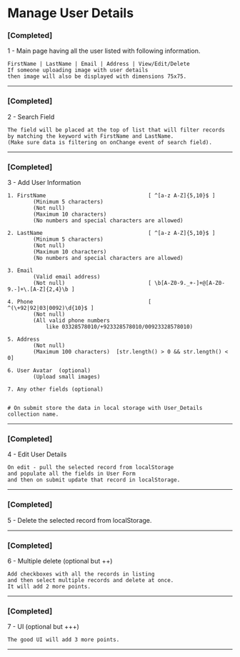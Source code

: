 # Manage User Details

### [Completed]
1 - Main page having all the user listed with following information.

	FirstName | LastName | Email | Address | View/Edit/Delete
	If someone uploading image with user details 
	then image will also be displayed with dimensions 75x75.
------------------------------------------------------------------------------------------------------------------

### [Completed]
2 - Search Field 
	
	The field will be placed at the top of list that will filter records 
	by matching the keyword with FirstName and LastName. 
	(Make sure data is filtering on onChange event of search field).
------------------------------------------------------------------------------------------------------------------

### [Completed]
3 - Add User Information 

	1. FirstName								[ ^[a-z A-Z]{5,10}$ ]
			(Minimum 5 characters) 
			(Not null) 
			(Maximum 10 characters) 
			(No numbers and special characters are allowed) 

	2. LastName									[ ^[a-z A-Z]{5,10}$ ]
			(Minimum 5 characters) 
			(Not null) 
			(Maximum 10 characters) 
			(No numbers and special characters are allowed) 

	3. Email
			(Valid email address) 
			(Not null)							[ \b[A-Z0-9._+-]+@[A-Z0-9.-]+\.[A-Z]{2,4}\b ]

	4. Phone									[ ^(\+92|92|03|0092)\d{10}$ ]
			(Not null) 
			(All valid phone numbers 
				like 03328578010/+923328578010/00923328578010) 

	5. Address
			(Not null) 
			(Maximum 100 characters)  [str.length() > 0 && str.length() < 0]
	
	6. User Avatar  (optional) 
			(Upload small images)

	7. Any other fields (optional)
	
	
	# On submit store the data in local storage with User_Details collection name.
------------------------------------------------------------------------------------------------------------------

### [Completed]
4 - Edit User Details

	On edit - pull the selected record from localStorage 
	and populate all the fields in User Form 
	and then on submit update that record in localStorage.
	
------------------------------------------------------------------------------------------------------------------

### [Completed]
5 - Delete the selected record from localStorage.

------------------------------------------------------------------------------------------------------------------

### [Completed]
6 - Multiple delete (optional but ++)

	Add checkboxes with all the records in listing 
	and then select multiple records and delete at once.
	It will add 2 more points.
	
------------------------------------------------------------------------------------------------------------------

### [Completed]
7 - UI (optional but +++)

	The good UI will add 3 more points.
------------------------------------------------------------------------------------------------------------------
